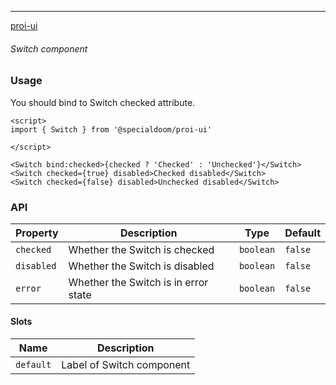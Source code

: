 ---

[proi-ui](https://github.com/specialdoom/proi-ui)

###### Switch component

### Usage

You should bind to Switch checked attribute.

```sveltehtml
<script>
import { Switch } from '@specialdoom/proi-ui'

</script>

<Switch bind:checked>{checked ? 'Checked' : 'Unchecked'}</Switch>
<Switch checked={true} disabled>Checked disabled</Switch>
<Switch checked={false} disabled>Unchecked disabled</Switch>
```

### API

| Property   | Description                          | Type      | Default |
|------------|--------------------------------------|-----------|---------|
| `checked`  | Whether the Switch is checked        | `boolean` | `false` |
| `disabled` | Whether the Switch is disabled       | `boolean` | `false` |
| `error`    | Whether the Switch is in error state | `boolean` | `false` |

#### Slots

| Name       | Description               |
|------------|---------------------------|
| `default`  | Label of Switch component |